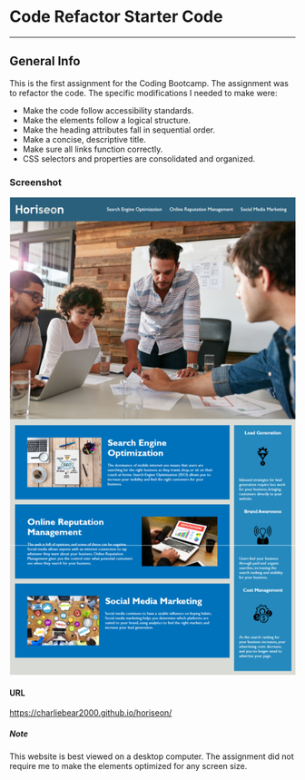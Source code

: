 # Code Refactor Starter Code
***

## General Info
This is the first assignment for the Coding Bootcamp. The assignment was to refactor the code. The specific modifications I needed to make were:
* Make the code follow accessibility standards.
* Make the elements follow a logical structure.
* Make the heading attributes fall in sequential order.
* Make a concise, descriptive title.
* Make sure all links function correctly.
* CSS selectors and properties are consolidated and organized.

### Screenshot
![Horiseon Website](https://github.com/charliebear2000/horiseon/blob/main/screenshot.png?raw=true)

#### URL
https://charliebear2000.github.io/horiseon/

##### Note
This website is best viewed on a desktop computer. The assignment did not require me to make the elements optimized for any screen size.
